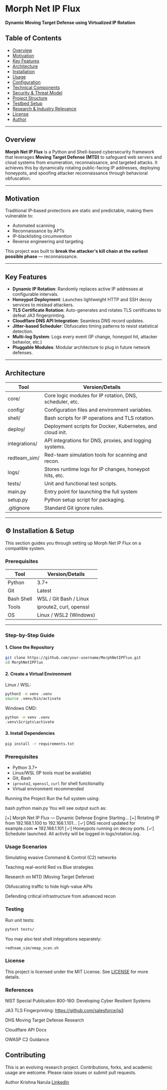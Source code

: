# Morph Net IP Flux  
**Dynamic Moving Target Defense using Virtualized IP Rotation**

## Table of Contents
- [Overview](#overview)
- [Motivation](#motivation)
- [Key Features](#key-features)
- [Architecture](#architecture)
- [Installation](#installation)
- [Usage](#usage)
- [Configuration](#configuration)
- [Technical Components](#technical-components)
- [Security & Threat Model](#security--threat-model)
- [Project Structure](#project-structure)
- [Testbed Setup](#testbed-setup)
- [Research & Industry Relevance](#research--industry-relevance)
- [License](#license)
- [Author](#author)

---

## Overview

**Morph Net IP Flux** is a Python and Shell-based cybersecurity framework that leverages **Moving Target Defense (MTD)** to safeguard web servers and cloud systems from enumeration, reconnaissance, and targeted attacks. It achieves this by dynamically rotating public-facing IP addresses, deploying honeypots, and spoofing attacker reconnaissance through behavioral obfuscation.

---

## Motivation

Traditional IP-based protections are static and predictable, making them vulnerable to:
- Automated scanning
- Reconnaissance by APTs
- IP-blacklisting circumvention
- Reverse engineering and targeting

This project was built to **break the attacker's kill chain at the earliest possible phase** — reconnaissance.

---

## Key Features

- **Dynamic IP Rotation**: Randomly replaces active IP addresses at configurable intervals.
- **Honeypot Deployment**: Launches lightweight HTTP and SSH decoy services to mislead attackers.
- **TLS Certificate Rotation**: Auto-generates and rotates TLS certificates to defeat JA3 fingerprinting.
- **Cloudflare DNS API Integration**: Seamless DNS record updates.
- **Jitter-based Scheduler**: Obfuscates timing patterns to resist statistical detection.
- **Multi-log System**: Logs every event (IP change, honeypot hit, attacker behavior, etc.)
- **Pluggable Modules**: Modular architecture to plug in future network defenses.

---

## Architecture

 | Tool              | Version/Details                                             |
|--------------------|-------------------------------------------------------------|
| core/	             | Core logic modules for IP rotation, DNS, scheduler, etc.    |
| config/	         | Configuration files and environment variables.              |
| shell/             | Bash scripts for IP operations and TLS rotation.            |
| deploy/            | Deployment scripts for Docker, Kubernetes, and cloud init.  |
| integrations/	     | API integrations for DNS, proxies, and logging systems.     |
| redteam_sim/	     | Red-team simulation tools for scanning and recon.           |
| logs/	             | Stores runtime logs for IP changes, honeypot hits, etc.     |
| tests/	         | Unit and functional test scripts.                           |
| main.py	         | Entry point for launching the full system                   |
| setup.py	         | Python setup script for packaging.                          |
| .gitignore	     | Standard Git ignore rules.                                  |


---


## ⚙️ Installation & Setup
 This section guides you through setting up Morph Net IP Flux on a compatible system.

### Prerequisites

| Tool               | Version/Details        |
|--------------------|------------------------|
| Python             | 3.7+                   |
| Git                | Latest                 |
| Bash Shell         | WSL / Git Bash / Linux |
| Tools              | iproute2, curl, openssl|
| OS                 | Linux / WSL2 (Windows) |

---

### Step-by-Step Guide

#### 1. Clone the Repository

``` bash
git clone https://github.com/your-username/MorphNetIPFlux.git
cd MorphNetIPFlux
```

#### 2. Create a Virtual Environment
Linux / WSL:

``` bash	
python3 -m venv .venv
source .venv/bin/activate
```

Windows CMD:
``` bash
python -m venv .venv
.venv\Scripts\activate
```

#### 3. Install Dependencies
``` bash
pip install -r requirements.txt
```


### Prerequisites

- Python 3.7+
- Linux/WSL (IP tools must be available)
- Git, Bash
- `iproute2`, `openssl`, `curl` for shell functionality
- Virtual environment recommended

Running the Project
Run the full system using:

bash
python main.py
You will see output such as:

[+] Morph Net IP Flux — Dynamic Defense Engine Starting...
[+] Rotating IP from 192.168.1.100 to 192.168.1.101...
[✓] DNS record updated for example.com ➜ 192.168.1.101
[✓] Honeypots running on decoy ports.
[✓] Scheduler launched.
All activity will be logged in logs/rotation.log.

### Usage Scenarios
Simulating evasive Command & Control (C2) networks

Teaching real-world Red vs Blue strategies

Research on MTD (Moving Target Defense)

Obfuscating traffic to hide high-value APIs

Defending critical infrastructure from advanced recon

### Testing
Run unit tests:

``` bash
pytest tests/
```
You may also test shell integrations separately:

``` bash
redteam_sim/nmap_scan.sh
```

### License
This project is licensed under the MIT License.
See [LICENSE](#license) for more details.

### References
NIST Special Publication 800-160: Developing Cyber Resilient Systems

JA3 TLS Fingerprinting: https://github.com/salesforce/ja3

DHS Moving Target Defense Research

Cloudflare API Docs

OWASP C2 Guidance

## Contributing
This is an evolving research project. Contributions, forks, and academic usage are welcome. Please raise issues or submit pull requests.

Author
Krishna Narula
[LinkedIn](#linkedin.com/krishnanarula)